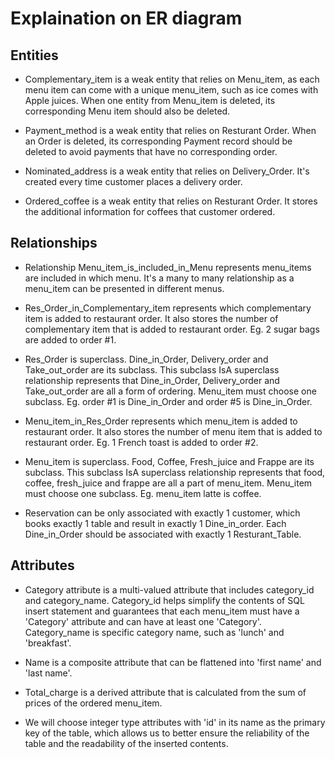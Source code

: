 # Explaination on ER diagram

## Entities

- Complementary_item is a weak entity that relies on Menu_item, as each menu item can come with a unique menu_item, such as ice comes with Apple juices. When one entity from Menu_item is deleted, its corresponding Menu item should also be deleted.

- Payment_method is a weak entity that relies on Resturant Order. When an Order is deleted, its corresponding Payment record should be deleted to avoid payments that have no corresponding order.

- Nominated_address is a weak entity that relies on Delivery_Order. It's created every time customer places a delivery order.

- Ordered_coffee is a weak entity that relies on Resturant Order. It stores the additional information for coffees that customer ordered. 

## Relationships
- Relationship Menu_item_is_included_in_Menu represents menu_items are included in which menu. It's a many to many relationship as a menu_item can be presented in different menus.

- Res_Order_in_Complementary_item represents which complementary item is added to restaurant order. It also stores the number of complementary item that is added to restaurant order. Eg. 2 sugar bags are added to order #1.

- Res_Order is superclass. Dine_in_Order, Delivery_order and Take_out_order are its subclass. This subclass IsA superclass relationship represents that Dine_in_Order, Delivery_order and Take_out_order are all a form of ordering. Menu_item must choose one subclass. Eg. order #1 is Dine_in_Order and order #5 is Dine_in_Order.

- Menu_item_in_Res_Order represents which menu_item is added to restaurant order. It also stores the number of menu item that is added to restaurant order. Eg. 1 French toast is added to order #2.

- Menu_item is superclass. Food, Coffee, Fresh_juice and Frappe are its subclass. This subclass IsA superclass relationship represents that food, coffee, fresh_juice and frappe are all a part of menu_item. Menu_item must choose one subclass. Eg. menu_item latte is coffee.

- Reservation can be only associated with exactly 1 customer, which books exactly 1 table and result in exactly 1 Dine_in_order. Each Dine_in_Order should be associated with exactly 1 Resturant_Table.

## Attributes
- Category attribute is a multi-valued attribute that includes category_id and category_name. Category_id helps simplify the contents of SQL insert statement and guarantees that each menu_item must have a 'Category' attribute and can have at least one 'Category'. Category_name is specific category name, such as 'lunch' and 'breakfast'.

- Name is a composite attribute that can be flattened into 'first name' and 'last name'.

- Total_charge is a derived attribute that is calculated from the sum of prices of the ordered menu_item.

- We will choose integer type attributes with 'id' in its name as the primary key of the table, which allows us to better ensure the reliability of the table and the readability of the inserted contents.
